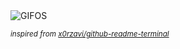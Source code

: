 <div align="justify">
<picture>
    <source media="(prefers-color-scheme: dark)" srcset="https://i.ibb.co/7NKvFFG/output-gif.gif">
    <source media="(prefers-color-scheme: light)" srcset="https://i.ibb.co/7NKvFFG/output-gif.gif">
    <img alt="GIFOS" src="https://i.ibb.co/7NKvFFG/output-gif.gif">
</picture>

<sub><i>inspired from [x0rzavi/github-readme-terminal](https://github.com/x0rzavi/github-readme-terminal)</i></sub>

</div>

<!-- Image deletion URL: https://ibb.co/vvk188J/38e49f9b5d3ea8f237784db3cd59b9e9 -->